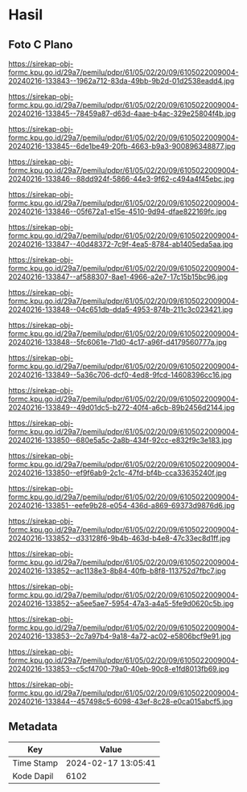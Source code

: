 # Hasil

## Foto C Plano

https://sirekap-obj-formc.kpu.go.id/29a7/pemilu/pdpr/61/05/02/20/09/6105022009004-20240216-133843--1962a712-83da-49bb-9b2d-01d2538eadd4.jpg

https://sirekap-obj-formc.kpu.go.id/29a7/pemilu/pdpr/61/05/02/20/09/6105022009004-20240216-133845--78459a87-d63d-4aae-b4ac-329e25804f4b.jpg

https://sirekap-obj-formc.kpu.go.id/29a7/pemilu/pdpr/61/05/02/20/09/6105022009004-20240216-133845--6de1be49-20fb-4663-b9a3-900896348877.jpg

https://sirekap-obj-formc.kpu.go.id/29a7/pemilu/pdpr/61/05/02/20/09/6105022009004-20240216-133846--88dd924f-5866-44e3-9f62-c494a4f45ebc.jpg

https://sirekap-obj-formc.kpu.go.id/29a7/pemilu/pdpr/61/05/02/20/09/6105022009004-20240216-133846--05f672a1-e15e-4510-9d94-dfae822169fc.jpg

https://sirekap-obj-formc.kpu.go.id/29a7/pemilu/pdpr/61/05/02/20/09/6105022009004-20240216-133847--40d48372-7c9f-4ea5-8784-ab1405eda5aa.jpg

https://sirekap-obj-formc.kpu.go.id/29a7/pemilu/pdpr/61/05/02/20/09/6105022009004-20240216-133847--af588307-8ae1-4966-a2e7-17c15b15bc96.jpg

https://sirekap-obj-formc.kpu.go.id/29a7/pemilu/pdpr/61/05/02/20/09/6105022009004-20240216-133848--04c651db-dda5-4953-874b-211c3c023421.jpg

https://sirekap-obj-formc.kpu.go.id/29a7/pemilu/pdpr/61/05/02/20/09/6105022009004-20240216-133848--5fc6061e-71d0-4c17-a96f-d4179560777a.jpg

https://sirekap-obj-formc.kpu.go.id/29a7/pemilu/pdpr/61/05/02/20/09/6105022009004-20240216-133849--5a36c706-dcf0-4ed8-9fcd-14608396cc16.jpg

https://sirekap-obj-formc.kpu.go.id/29a7/pemilu/pdpr/61/05/02/20/09/6105022009004-20240216-133849--49d01dc5-b272-40f4-a6cb-89b2456d2144.jpg

https://sirekap-obj-formc.kpu.go.id/29a7/pemilu/pdpr/61/05/02/20/09/6105022009004-20240216-133850--680e5a5c-2a8b-434f-92cc-e832f9c3e183.jpg

https://sirekap-obj-formc.kpu.go.id/29a7/pemilu/pdpr/61/05/02/20/09/6105022009004-20240216-133850--ef9f6ab9-2c1c-47fd-bf4b-cca33635240f.jpg

https://sirekap-obj-formc.kpu.go.id/29a7/pemilu/pdpr/61/05/02/20/09/6105022009004-20240216-133851--eefe9b28-e054-436d-a869-69373d9876d6.jpg

https://sirekap-obj-formc.kpu.go.id/29a7/pemilu/pdpr/61/05/02/20/09/6105022009004-20240216-133852--d33128f6-9b4b-463d-b4e8-47c33ec8d1ff.jpg

https://sirekap-obj-formc.kpu.go.id/29a7/pemilu/pdpr/61/05/02/20/09/6105022009004-20240216-133852--ac1138e3-8b84-40fb-b8f8-113752d7fbc7.jpg

https://sirekap-obj-formc.kpu.go.id/29a7/pemilu/pdpr/61/05/02/20/09/6105022009004-20240216-133852--a5ee5ae7-5954-47a3-a4a5-5fe9d0620c5b.jpg

https://sirekap-obj-formc.kpu.go.id/29a7/pemilu/pdpr/61/05/02/20/09/6105022009004-20240216-133853--2c7a97b4-9a18-4a72-ac02-e5806bcf9e91.jpg

https://sirekap-obj-formc.kpu.go.id/29a7/pemilu/pdpr/61/05/02/20/09/6105022009004-20240216-133853--c5cf4700-79a0-40eb-90c8-e1fd8013fb69.jpg

https://sirekap-obj-formc.kpu.go.id/29a7/pemilu/pdpr/61/05/02/20/09/6105022009004-20240216-133844--457498c5-6098-43ef-8c28-e0ca015abcf5.jpg


## Metadata

| Key        | Value               |
| ---------- | ------------------- |
| Time Stamp | 2024-02-17 13:05:41 |
| Kode Dapil | 6102                |



